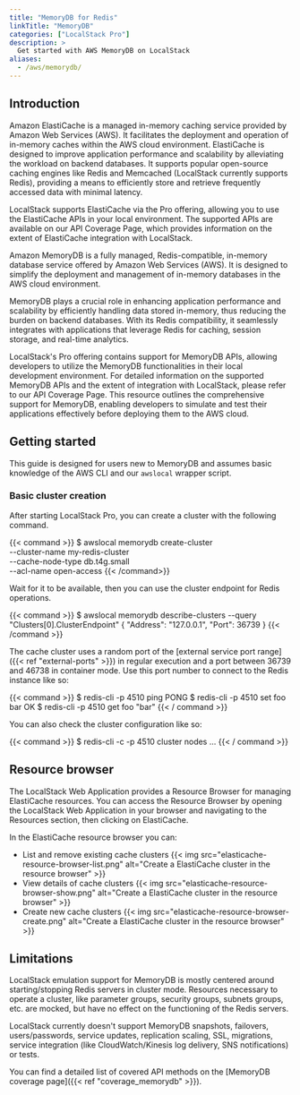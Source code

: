 ```yaml
---
title: "MemoryDB for Redis"
linkTitle: "MemoryDB"
categories: ["LocalStack Pro"]
description: >
  Get started with AWS MemoryDB on LocalStack
aliases:
  - /aws/memorydb/
---
```


## Introduction

Amazon ElastiCache is a managed in-memory caching service provided by Amazon Web Services (AWS).
It facilitates the deployment and operation of in-memory caches within the AWS cloud environment.
ElastiCache is designed to improve application performance and scalability by alleviating the workload on backend databases.
It supports popular open-source caching engines like Redis and Memcached (LocalStack currently supports Redis),
providing a means to efficiently store and retrieve frequently accessed data with minimal latency.

LocalStack supports ElastiCache via the Pro offering, allowing you to use the ElastiCache APIs in your local environment.
The supported APIs are available on our API Coverage Page,
which provides information on the extent of ElastiCache integration with LocalStack.

Amazon MemoryDB is a fully managed, Redis-compatible, in-memory database service offered by Amazon Web Services (AWS).
It is designed to simplify the deployment and management of in-memory databases in the AWS cloud environment.

MemoryDB plays a crucial role in enhancing application performance and scalability by efficiently handling data stored in-memory, thus reducing the burden on backend databases.
With its Redis compatibility, it seamlessly integrates with applications that leverage Redis for caching, session storage, and real-time analytics.

LocalStack's Pro offering contains support for MemoryDB APIs, allowing developers to utilize the MemoryDB functionalities in their local development environment.
For detailed information on the supported MemoryDB APIs and the extent of integration with LocalStack, please refer to our API Coverage Page.
This resource outlines the comprehensive support for MemoryDB, enabling developers to simulate and test their applications effectively before deploying them to the AWS cloud.

## Getting started

This guide is designed for users new to MemoryDB and assumes basic knowledge of the AWS CLI and our `awslocal` wrapper script.

### Basic cluster creation

After starting LocalStack Pro, you can create a cluster with the following command.

{{< command >}}
$ awslocal memorydb create-cluster \
  --cluster-name my-redis-cluster \
  --cache-node-type db.t4g.small \
  --acl-name open-access 
{{< /command>}}

Wait for it to be available, then you can use the cluster endpoint for Redis operations.

{{< command >}}
$ awslocal memorydb describe-clusters --query "Clusters[0].ClusterEndpoint"
{
  "Address": "127.0.0.1",
  "Port": 36739
}
{{< /command >}}

The cache cluster uses a random port of the [external service port range]({{< ref "external-ports" >}}) in regular execution and a port between 36739 and 46738 in container mode.
Use this port number to connect to the Redis instance like so:

{{< command >}}
$ redis-cli -p 4510 ping
PONG
$ redis-cli -p 4510 set foo bar
OK
$ redis-cli -p 4510 get foo
"bar"
{{< / command >}}

You can also check the cluster configuration like so:

{{< command >}}
$ redis-cli -c -p 4510 cluster nodes
...
{{< / command >}}



## Resource browser

The LocalStack Web Application provides a Resource Browser for managing ElastiCache resources.
You can access the Resource Browser by opening the LocalStack Web Application in your browser and navigating to the Resources section, then clicking on ElastiCache.

In the ElastiCache resource browser you can:

* List and remove existing cache clusters
  {{< img src="elasticache-resource-browser-list.png" alt="Create a ElastiCache cluster in the resource browser" >}}
* View details of cache clusters
  {{< img src="elasticache-resource-browser-show.png" alt="Create a ElastiCache cluster in the resource browser" >}}
* Create new cache clusters
  {{< img src="elasticache-resource-browser-create.png" alt="Create a ElastiCache cluster in the resource browser" >}}


## Limitations

LocalStack emulation support for MemoryDB is mostly centered around starting/stopping Redis servers in cluster mode.
Resources necessary to operate a cluster, like parameter groups, security groups, subnets groups, etc. are mocked, but have no effect on the functioning of the Redis servers.

LocalStack currently doesn't support MemoryDB snapshots, failovers, users/passwords, service updates, replication scaling, SSL, migrations, service integration (like CloudWatch/Kinesis log delivery, SNS notifications) or tests.

You can find a detailed list of covered API methods on the [MemoryDB coverage page]({{< ref "coverage_memorydb" >}}).
